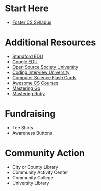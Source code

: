 # Start Here
- [Foster CS Syllabus](https://github.com/fostercs/syllabus/tree/main)

# Additional Resources
- [Standford EDU](https://codeinplace.stanford.edu/)
- [Google EDU](https://edu.google.com/intl/ALL_in/computer-science/)
- [Open Source Society University](https://github.com/ossu/computer-science)
- [Coding Interview University](https://github.com/jwasham/coding-interview-university)
- [Computer Science Flash Cards](https://github.com/jwasham/computer-science-flash-cards)
- [Awesome CS Courses](https://github.com/dqfan2012/awesome-courses)
- [Mastering Go](https://github.com/mhackersu/mastering-go)
- [Mastering Ruby](https://github.com/mhackersu/mastering-ruby)

# Fundraising
- Tee Shirts
- Awareness Buttons

# Community Action
- City or County Library
- Community Activity Center
- Community College
- University Library
